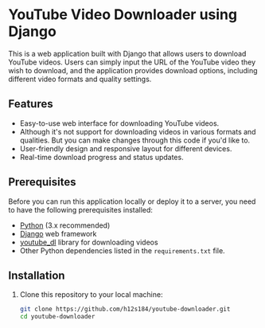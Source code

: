 # YouTube Video Downloader using Django

This is a web application built with Django that allows users to download YouTube videos. Users can simply input the URL of the YouTube video they wish to download, and the application provides download options, including different video formats and quality settings.

## Features

- Easy-to-use web interface for downloading YouTube videos.
- Although it's not support for downloading videos in various formats and qualities. But you can make changes through this code if you'd like to.
- User-friendly design and responsive layout for different devices.
- Real-time download progress and status updates.

## Prerequisites

Before you can run this application locally or deploy it to a server, you need to have the following prerequisites installed:

- [Python](https://www.python.org/) (3.x recommended)
- [Django](https://www.djangoproject.com/) web framework
- [youtube_dl](https://github.com/ytdl-org/youtube-dl) library for downloading videos
- Other Python dependencies listed in the `requirements.txt` file.

## Installation

1. Clone this repository to your local machine:

   ```bash
   git clone https://github.com/h12s184/youtube-downloader.git
   cd youtube-downloader
